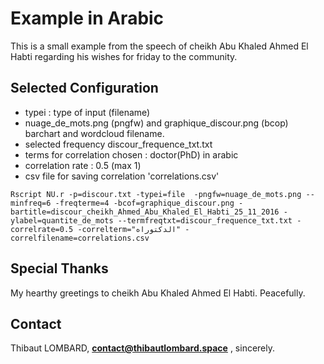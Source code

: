 # Example in Arabic
This is a small example from the speech of cheikh Abu Khaled Ahmed El Habti regarding his wishes for friday to the community.
 
## Selected Configuration
* typei  : type of input (filename)
* nuage_de_mots.png (pngfw) and graphique_discour.png (bcop) barchart and wordcloud filename.
* selected frequency discour_frequence_txt.txt
* terms for correlation chosen : doctor(PhD) in arabic
* correlation rate : 0.5 (max 1)
* csv file for saving correlation 'correlations.csv'
```
Rscript NU.r -p=discour.txt -typei=file  -pngfw=nuage_de_mots.png --minfreq=6 -freqterme=4 -bcof=graphique_discour.png -bartitle=discour_cheikh_Ahmed_Abu_Khaled_El_Habti_25_11_2016 -ylabel=quantite_de_mots --termfreqtxt=discour_frequence_txt.txt -correlrate=0.5 -correlterm="الدكتوراه" -correlfilename=correlations.csv

```

## Special Thanks
My hearthy greetings to cheikh Abu Khaled Ahmed El Habti.
Peacefully.

## Contact
Thibaut LOMBARD,
 **contact@thibautlombard.space** , 
 sincerely.

